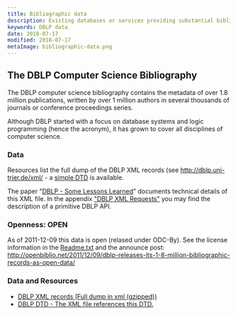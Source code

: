 ```yaml
---
title: Bibliographic data
description: Existing databases or services providing substantial bibliographic data
keywords: DBLP data
date: 2018-07-17
modified: 2018-07-17
metaImage: bibliographic-data.png
---
```


## The DBLP Computer Science Bibliography

The DBLP computer science bibliography contains the metadata of over 1.8 million publications, written by over 1 million authors in several thousands of journals or conference proceedings series.

Although DBLP started with a focus on database systems and logic programming (hence the acronym), it has grown to cover all disciplines of computer science.

### Data

Resources list the full dump of the DBLP XML records (see http://dblp.uni-trier.de/xml/ - a [simple DTD](http://dblp.uni-trier.de/db/about/dblp.dtd) is available.

The paper "[DBLP - Some Lessons Learned](http://dblp.uni-trier.de/xml/docu/dblpxml.pdf)" documents technical details of this XML file. In the appendix ["DBLP XML Requests"][paper] you may find the description of a primitive DBLP API.

[paper]: http://dblp.uni-trier.de/xml/docu/dblpxml.pdf

### Openness: OPEN

As of 2011-12-09 this data is open (relased under ODC-By). See  the license information in the [Readme.txt](http://dblp.uni-trier.de/xml/README.txt) and the announce post: http://openbiblio.net/2011/12/09/dblp-releases-its-1-8-million-bibliographic-records-as-open-data/

### Data and Resources

* [DBLP XML records (Full dump in xml (gzipped))](http://dblp.uni-trier.de/xml/dblp.xml.gz)
* [DBLP DTD - The XML file references this DTD.](http://dblp.uni-trier.de/xml/dblp.dtd)
